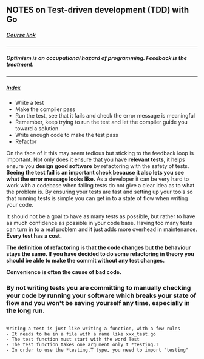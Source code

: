 ## NOTES on Test-driven development (TDD) with Go 
##### [Course link](https://github.com/quii/learn-go-with-tests)  

___
##### Optimism is an occupational hazard of programming. Feedback is the treatment.
___


##### [Index](Index.md)

- Write a test
- Make the compiler pass
- Run the test, see that it fails and check the error message is meaningful
- Remember, keep trying to run the test and let the compiler guide you toward a solution.
- Write enough code to make the test pass
- Refactor

On the face of it this may seem tedious but sticking to the feedback loop is important.
Not only does it ensure that you have __relevant tests__, it helps ensure you __design good software__ by refactoring with the safety of tests.
__Seeing the test fail is an important check because it also lets you see what the error message looks like.__ As a developer it can be very hard to work with a codebase when failing tests do not give a clear idea as to what the problem is.
By ensuring your tests are fast and setting up your tools so that running tests is simple you can get in to a state of flow when writing your code.  

It should not be a goal to have as many tests as possible, but rather to have as much confidence as possible in your code base. Having too many tests can turn in to a real problem and it just adds more overhead in maintenance. __Every test has a cost.__  

__The definition of refactoring is that the code changes but the behaviour stays the same. If you have decided to do some refactoring in theory you should be able to make the commit without any test changes.__

__Convenience is often the cause of bad code.__

### By not writing tests you are committing to manually checking your code by running your software which breaks your state of flow and you won't be saving yourself any time, especially in the long run.

```

Writing a test is just like writing a function, with a few rules
- It needs to be in a file with a name like xxx_test.go
- The test function must start with the word Test
- The test function takes one argument only t *testing.T
- In order to use the *testing.T type, you need to import "testing"

```